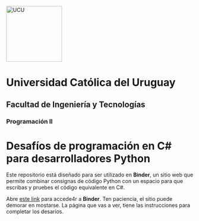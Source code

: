 <img alt="UCU" src="https://www.ucu.edu.uy/plantillas/images/logo_ucu.svg"
width="150"/>

# Universidad Católica del Uruguay

## Facultad de Ingeniería y Tecnologías

### Programación II

# Desafíos de programación en C# para desarrolladores Python

Este repositorio está diseñado para ser utilizado en **Binder**, un sitio web
que permite combinar consignas de código Python con un espacio para que escribas
y pruebes el código equivalente en C#.

Abre [este
link](https://mybinder.org/v2/gh/ucudal/PII_Desafios_Python_CSharp/main?urlpath=%2Fdoc%2Ftree%2Findex.ipynb)
para accede4r a **Binder**. Ten paciencia, el sitio puede demorar en mostarse.
La página que vas a ver, tiene las instrucciones para completar los desaríos.

